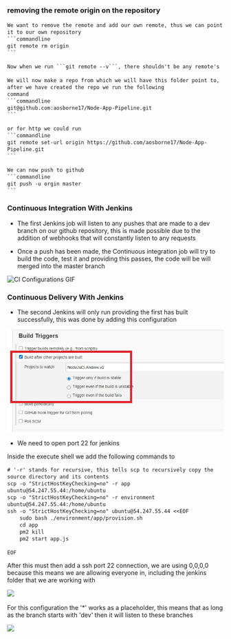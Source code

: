 
### removing the remote origin on the repository

    We want to remove the remote and add our own remote, thus we can point it to our own repository
    ```commandline
    git remote rm origin
    ```

    Now when we run ```git remote --v```, there shouldn't be any remote's

    We will now make a repo from which we will have this folder point to, after we have created the repo we run the following
    command
    ```commandline
    git@github.com:aosborne17/Node-App-Pipeline.git
    ```

    or for http we could run
    ```commandline
    git remote set-url origin https://github.com/aosborne17/Node-App-Pipeline.git
    ```

    We can now push to github
    ```commandline
    git push -u orgin master
    ```

### Continuous Integration With Jenkins

- The first Jenkins job will listen to any pushes that are made to a dev branch on our github repository, this is made
possible due to the addition of webhooks that will constantly listen to any requests

- Once a push has been made, the Continuous integration job will try to build the code, test it and providing this passes, the
code will be will merged into the master branch

![CI Configurations GIF](images/CI-Configuration-job.gif)



### Continuous Delivery With Jenkins

- The second Jenkins will only run providing the first has built successfully, this was done by adding this configuration

![](images/Build-only-if-CI-completes.jpg)

- We need to open port 22 for jenkins


Inside the execute shell we add the following commands to 

```commandline
# '-r' stands for recursive, this tells scp to recursively copy the source directory and its contents
scp -o "StrictHostKeyChecking=no" -r app ubuntu@54.247.55.44:/home/ubuntu
scp -o "StrictHostKeyChecking=no" -r environment ubuntu@54.247.55.44:/home/ubuntu
ssh -o "StrictHostKeyChecking=no" ubuntu@54.247.55.44 <<EOF	
    sudo bash ./environment/app/provision.sh
    cd app
    pm2 kill
    pm2 start app.js
    
EOF
```

After this must then add a ssh port 22 connection, we are using 0,0,0,0 because this means we are allowing everyone in,
including the jenkins folder that we are working with

![](images/adding-port22-inbound.png)



For this configuration the '*' works as a placeholder, this means that as long as the branch starts with 'dev' then it
will listen to these branches

![](images/placeholder-for-branches.png)